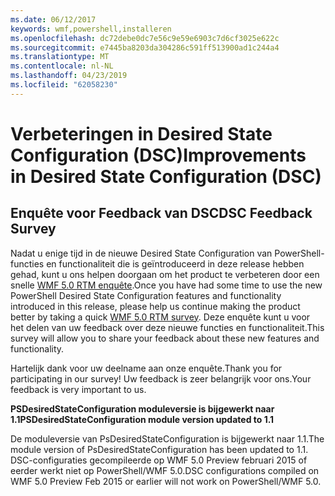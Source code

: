 ```yaml
---
ms.date: 06/12/2017
keywords: wmf,powershell,installeren
ms.openlocfilehash: dc72debe0dc7e56c9e59e6903c7d6cf3025e622c
ms.sourcegitcommit: e7445ba8203da304286c591ff513900ad1c244a4
ms.translationtype: MT
ms.contentlocale: nl-NL
ms.lasthandoff: 04/23/2019
ms.locfileid: "62058230"
---
```

# <a name="improvements-in-desired-state-configuration-dsc"></a><span data-ttu-id="9bae0-102">Verbeteringen in Desired State Configuration (DSC)</span><span class="sxs-lookup"><span data-stu-id="9bae0-102">Improvements in Desired State Configuration (DSC)</span></span>

## <a name="dsc-feedback-survey"></a><span data-ttu-id="9bae0-103">Enquête voor Feedback van DSC</span><span class="sxs-lookup"><span data-stu-id="9bae0-103">DSC Feedback Survey</span></span>

<span data-ttu-id="9bae0-104">Nadat u enige tijd in de nieuwe Desired State Configuration van PowerShell-functies en functionaliteit die is geïntroduceerd in deze release hebben gehad, kunt u ons helpen doorgaan om het product te verbeteren door een snelle [WMF 5.0 RTM enquête](https://www.surveymonkey.com/r/SGLQM5W).</span><span class="sxs-lookup"><span data-stu-id="9bae0-104">Once you have had some time to use the new PowerShell Desired State Configuration features and functionality introduced in this release, please help us continue making the product better by taking a quick [WMF 5.0 RTM survey](https://www.surveymonkey.com/r/SGLQM5W).</span></span> <span data-ttu-id="9bae0-105">Deze enquête kunt u voor het delen van uw feedback over deze nieuwe functies en functionaliteit.</span><span class="sxs-lookup"><span data-stu-id="9bae0-105">This survey will allow you to share your feedback about these new features and functionality.</span></span>

<span data-ttu-id="9bae0-106">Hartelijk dank voor uw deelname aan onze enquête.</span><span class="sxs-lookup"><span data-stu-id="9bae0-106">Thank you for participating in our survey!</span></span> <span data-ttu-id="9bae0-107">Uw feedback is zeer belangrijk voor ons.</span><span class="sxs-lookup"><span data-stu-id="9bae0-107">Your feedback is very important to us.</span></span>

<span data-ttu-id="9bae0-108">**PSDesiredStateConfiguration moduleversie is bijgewerkt naar 1.1**</span><span class="sxs-lookup"><span data-stu-id="9bae0-108">**PSDesiredStateConfiguration module version updated to 1.1**</span></span>

<span data-ttu-id="9bae0-109">De moduleversie van PsDesiredStateConfiguration is bijgewerkt naar 1.1.</span><span class="sxs-lookup"><span data-stu-id="9bae0-109">The module version of PsDesiredStateConfiguration has been updated to 1.1.</span></span> <span data-ttu-id="9bae0-110">DSC-configuraties gecompileerde op WMF 5.0 Preview februari 2015 of eerder werkt niet op PowerShell/WMF 5.0.</span><span class="sxs-lookup"><span data-stu-id="9bae0-110">DSC configurations compiled on WMF 5.0 Preview Feb 2015 or earlier will not work on PowerShell/WMF 5.0.</span></span>
